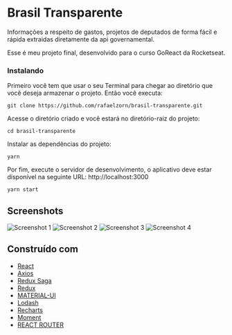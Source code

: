 # Brasil Transparente

Informações a respeito de gastos, projetos de deputados de forma fácil e rápida extraidas diretamente da api governamental.

Esse é meu projeto final, desenvolvido para o curso GoReact da Rocketseat.

### Instalando

Primeiro você tem que usar o seu Terminal para chegar ao diretório que você deseja armazenar o projeto. Então você executa:

```
git clone https://github.com/rafaelzorn/brasil-transparente.git
```

Acesse o diretório criado e você estará no diretório-raiz do projeto:

```
cd brasil-transparente
```

Instalar as dependências do projeto:

```
yarn
```

Por fim, execute o servidor de desenvolvimento, o aplicativo deve estar disponível na seguinte URL: http://localhost:3000

```
yarn start
```

## Screenshots

![Screenshot 1](https://image.ibb.co/iAtVF9/image_1.png)
![Screenshot 2](https://image.ibb.co/kkBZa9/image_2.png)
![Screenshot 3](https://image.ibb.co/eYrp8U/image_3.png)
![Screenshot 4](https://image.ibb.co/cJ3rNp/image_4.png)

## Construído com

-   [React](https://reactjs.org)
-   [Axios](https://github.com/axios/axios)
-   [Redux Saga](https://redux-saga.js.org)
-   [Redux](https://redux.js.org)
-   [MATERIAL-UI](https://material-ui.com)
-   [Lodash](https://lodash.com)
-   [Recharts](http://recharts.org)
-   [Moment](https://momentjs.com)
-   [REACT ROUTER](https://reacttraining.com/react-router/web/guides/philosophy)
